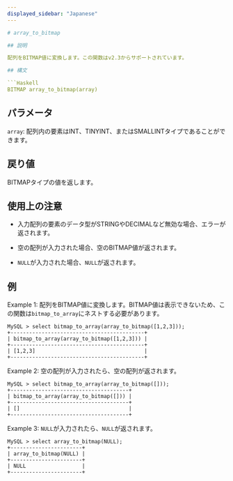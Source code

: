 ```yaml
---
displayed_sidebar: "Japanese"
---

# array_to_bitmap

## 説明

配列をBITMAP値に変換します。この関数はv2.3からサポートされています。

## 構文

```Haskell
BITMAP array_to_bitmap(array)
```

## パラメータ

`array`: 配列内の要素はINT、TINYINT、またはSMALLINTタイプであることができます。

## 戻り値

BITMAPタイプの値を返します。

## 使用上の注意

- 入力配列の要素のデータ型がSTRINGやDECIMALなど無効な場合、エラーが返されます。

- 空の配列が入力された場合、空のBITMAP値が返されます。

- `NULL`が入力された場合、`NULL`が返されます。

## 例

Example 1: 配列をBITMAP値に変換します。BITMAP値は表示できないため、この関数は`bitmap_to_array`にネストする必要があります。

```Plain
MySQL > select bitmap_to_array(array_to_bitmap([1,2,3]));
+-------------------------------------------+
| bitmap_to_array(array_to_bitmap([1,2,3])) |
+-------------------------------------------+
| [1,2,3]                                   |
+-------------------------------------------+
```

Example 2: 空の配列が入力されたら、空の配列が返されます。

```Plain
MySQL > select bitmap_to_array(array_to_bitmap([]));
+--------------------------------------+
| bitmap_to_array(array_to_bitmap([])) |
+--------------------------------------+
| []                                   |
+--------------------------------------+
```

Example 3: `NULL`が入力されたら、`NULL`が返されます。

```Plain
MySQL > select array_to_bitmap(NULL);
+-----------------------+
| array_to_bitmap(NULL) |
+-----------------------+
| NULL                  |
+-----------------------+
```